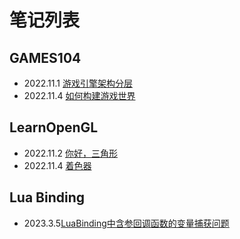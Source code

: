 # 笔记列表
## GAMES104
- 2022.11.1 [游戏引擎架构分层](游戏引擎架构分层.md)
- 2022.11.4 [如何构建游戏世界](如何构建游戏世界.md)
## LearnOpenGL
- 2022.11.2 [你好，三角形](LearnOpenGL你好，三角形.md)
- 2022.11.4 [着色器](LearnOpenGL着色器.md)
## Lua Binding
- 2023.3.5[LuaBinding中含参回调函数的变量捕获问题](LuaBinding中含参回调函数的变量捕获问题.md)